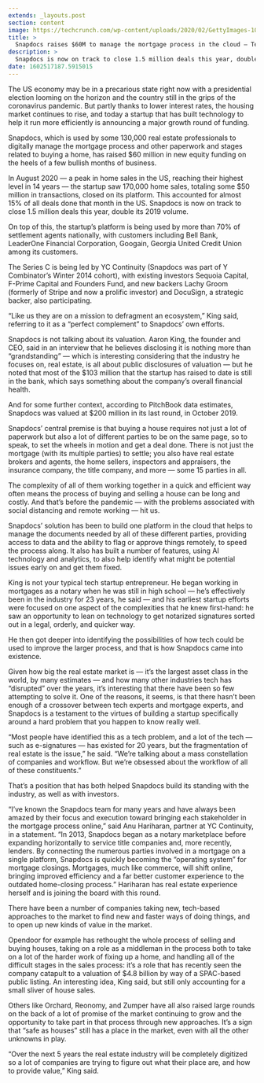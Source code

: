 ```yaml
--- 
extends: _layouts.post 
section: content 
image: https://techcrunch.com/wp-content/uploads/2020/02/GettyImages-109350668.jpg?w=600 
title: > 
  Snapdocs raises $60M to manage the mortgage process in the cloud – TechCrunch 
description: > 
  Snapdocs is now on track to close 1.5 million deals this year, double its 2019 volume.And for some further context, according to PitchBook data estimates, Snapdocs was valued at $200 million in its last round, in October 2019.King is not your typical tech startup entrepreneur.“I’ve known the Snapdocs team for many years and have always been amazed by their focus and execution toward bringing each stakeholder in the mortgage process online,” said Anu Hariharan, partner at YC Continuity, in a statement.By connecting the numerous parties involved in a mortgage on a single platform, Snapdocs is quickly becoming the “operating system” for mortgage closings. 
date: 1602517187.5915015 
--- 
```

The US economy may be in a precarious state right now with a presidential election looming on the horizon and the country still in the grips of the coronavirus pandemic. But partly thanks to lower interest rates, the housing market continues to rise, and today a startup that has built technology to help it run more efficiently is announcing a major growth round of funding.

Snapdocs, which is used by some 130,000 real estate professionals to digitally manage the mortgage process and other paperwork and stages related to buying a home, has raised $60 million in new equity funding on the heels of a few bullish months of business.

In August 2020 — a peak in home sales in the US, reaching their highest level in 14 years — the startup saw 170,000 home sales, totaling some $50 million in transactions, closed on its platform. This accounted for almost 15% of all deals done that month in the US. Snapdocs is now on track to close 1.5 million deals this year, double its 2019 volume.

On top of this, the startup’s platform is being used by more than 70% of settlement agents nationally, with customers including Bell Bank, LeaderOne Financial Corporation, Googain, Georgia United Credit Union among its customers.

The Series C is being led by YC Continuity (Snapdocs was part of Y Combinator’s Winter 2014 cohort), with existing investors Sequoia Capital, F-Prime Capital and Founders Fund, and new backers Lachy Groom (formerly of Stripe and now a prolific investor) and DocuSign, a strategic backer, also participating.

“Like us they are on a mission to defragment an ecosystem,” King said, referring to it as a “perfect complement” to Snapdocs’ own efforts.

Snapdocs is not talking about its valuation. Aaron King, the founder and CEO, said in an interview that he believes disclosing it is nothing more than “grandstanding” — which is interesting considering that the industry he focuses on, real estate, is all about public disclosures of valuation — but he noted that most of the $103 million that the startup has raised to date is still in the bank, which says something about the company’s overall financial health.

And for some further context, according to PitchBook data estimates, Snapdocs was valued at $200 million in its last round, in October 2019.

Snapdocs’ central premise is that buying a house requires not just a lot of paperwork but also a lot of different parties to be on the same page, so to speak, to set the wheels in motion and get a deal done. There is not just the mortgage (with its multiple parties) to settle; you also have real estate brokers and agents, the home sellers, inspectors and appraisers, the insurance company, the title company, and more — some 15 parties in all.

The complexity of all of them working together in a quick and efficient way often means the process of buying and selling a house can be long and costly. And that’s before the pandemic — with the problems associated with social distancing and remote working — hit us.

Snapdocs’ solution has been to build one platform in the cloud that helps to manage the documents needed by all of these different parties, providing access to data and the ability to flag or approve things remotely, to speed the process along. It also has built a number of features, using AI technology and analytics, to also help identify what might be potential issues early on and get them fixed.

King is not your typical tech startup entrepreneur. He began working in mortgages as a notary when he was still in high school — he’s effectively been in the industry for 23 years, he said — and his earliest startup efforts were focused on one aspect of the complexities that he knew first-hand: he saw an opportunity to lean on technology to get notarized signatures sorted out in a legal, orderly, and quicker way.

He then got deeper into identifying the possibilities of how tech could be used to improve the larger process, and that is how Snapdocs came into existence.

Given how big the real estate market is — it’s the largest asset class in the world, by many estimates — and how many other industries tech has “disrupted” over the years, it’s interesting that there have been so few attempting to solve it. One of the reasons, it seems, is that there hasn’t been enough of a crossover between tech experts and mortgage experts, and Snapdocs is a testament to the virtues of building a startup specifically around a hard problem that you happen to know really well.

“Most people have identified this as a tech problem, and a lot of the tech — such as e-signatures — has existed for 20 years, but the fragmentation of real estate is the issue,” he said. “We’re talking about a mass constellation of companies and workflow. But we’re obsessed about the workflow of all of these constituents.”

That’s a position that has both helped Snapdocs build its standing with the industry, as well as with investors.

“I’ve known the Snapdocs team for many years and have always been amazed by their focus and execution toward bringing each stakeholder in the mortgage process online,” said Anu Hariharan, partner at YC Continuity, in a statement. “In 2013, Snapdocs began as a notary marketplace before expanding horizontally to service title companies and, more recently, lenders. By connecting the numerous parties involved in a mortgage on a single platform, Snapdocs is quickly becoming the “operating system” for mortgage closings. Mortgages, much like commerce, will shift online, bringing improved efficiency and a far better customer experience to the outdated home-closing process.” Hariharan has real estate experience herself and is joining the board with this round.

There have been a number of companies taking new, tech-based approaches to the market to find new and faster ways of doing things, and to open up new kinds of value in the market.

Opendoor for example has rethought the whole process of selling and buying houses, taking on a role as a middleman in the process both to take on a lot of the harder work of fixing up a home, and handling all of the difficult stages in the sales process: it’s a role that has recently seen the company catapult to a valuation of $4.8 billion by way of a SPAC-based public listing. An interesting idea, King said, but still only accounting for a small sliver of house sales.

Others like Orchard, Reonomy, and Zumper have all also raised large rounds on the back of a lot of promise of the market continuing to grow and the opportunity to take part in that process through new approaches. It’s a sign that “safe as houses” still has a place in the market, even with all the other unknowns in play.

“Over the next 5 years the real estate industry will be completely digitized so a lot of companies are trying to figure out what their place are, and how to provide value,” King said.